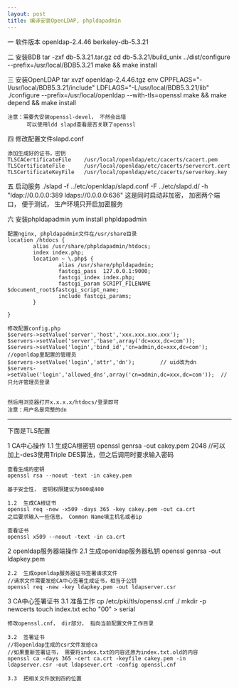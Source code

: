 ```yaml
---
layout: post
title: 编译安装OpenLDAP, phpldapadmin
---
```


一  软件版本
    openldap-2.4.46
    berkeley-db-5.3.21


二  安装BDB
    tar -zxf db-5.3.21.tar.gz 
    cd db-5.3.21/build_unix
    ../dist/configure --prefix=/usr/local/BDB5.3.21
    make && make install

三  安装OpenLDAP
    tar xvzf openldap-2.4.46.tgz
    env CPPFLAGS="-I/usr/local/BDB5.3.21/include" LDFLAGS="-L/usr/local/BDB5.3.21/lib" ./configure --prefix=/usr/local/openldap --with-tls=openssl
    make && make depend && make install

    注意：需要先安装openssl-devel， 不然会出错
          可以使用ldd slapd查看是否关联了openssl

四  修改配置文件slapd.conf

    添加生成好的证书，密钥
    TLSCACertificateFile    /usr/local/openldap/etc/cacerts/cacert.pem
    TLSCertificateFile      /usr/local/openldap/etc/cacerts/servercrt.cert
    TLSCertificateKeyFile   /usr/local/openldap/etc/cacerts/serverkey.key

五  启动服务
    ./slapd -f ../etc/openldap/slapd.conf -F ../etc/slapd.d/ -h "ldap://0.0.0.0:389 ldaps://0.0.0.0:636" 
    这是同时启动非加密， 加密两个端口， 便于测试， 生产环境只开启加密服务


六  安装phpldapadmin
    yum install phpldapadmin

    配置nginx, phpldapadmin文件在/usr/share目录
    location /htdocs {
            alias /usr/share/phpldapadmin/htdocs;
            index index.php;
            location ~ \.php$ {
                    alias /usr/share/phpldapadmin;
                    fastcgi_pass  127.0.0.1:9000;
                    fastcgi_index index.php;
                    fastcgi_param SCRIPT_FILENAME $document_root$fastcgi_script_name;
                    include fastcgi_params;
            }

    }

    修改配置config.php
    $servers->setValue('server','host','xxx.xxx.xxx.xxx');
    $servers->setValue('server','base',array('dc=xxx,dc=com'));
    $servers->setValue('login','bind_id','cn=admin,dc=xxx,dc=com');     //openldap里配置的管理员
    $servers->setValue('login','attr','dn');        // uid改为dn
    $servers->setValue('login','allowed_dns',array('cn=admin,dc=xxx,dc=com'));  //只允许管理员登录


    然后用浏览器打开x.x.x.x/htdocs/登录即可
    注意：用户名是完整的dn


***

下面是TLS配置

1  CA中心操作
    1.1  生成CA根密钥
    openssl genrsa -out cakey.pem 2048  //可以加上-des3使用Triple DES算法，但之后调用时要求输入密码

    查看生成的密钥
    openssl rsa --noout -text -in cakey.pem

    基于安全性， 密钥权限建议为600或400

    1.2  生成CA根证书
    openssl req -new -x509 -days 365 -key cakey.pem -out ca.crt
    之后要求输入一些信息， Common Name填主机名或者ip

    查看证书
    openssl x509 --noout -text -in ca.crt

2  openldap服务器端操作
    2.1  生成openldap服务器私钥
    openssl genrsa -out ldapkey.pem

    2.2  生成openldap服务器证书签署请求文件
    //请求文件需要发给CA中心签署生成证书，相当于公钥
    openssl req -new -key ldapkey.pem -out ldapserver.csr

3  CA中心签署证书
    3.1  准备工作
    cp /etc/pki/tls/openssl.cnf ./
    mkdir -p newcerts
    touch index.txt
    echo "00" > serial

    修改openssl.cnf， dir部分， 指向当前配置文件工作目录

    3.2  签署证书
    //将openldap生成的csr文件发给ca
    //如果重新签署证书， 需要将index.txt的内容还原为index.txt.old的内容
    openssl ca -days 365 -cert ca.crt -keyfile cakey.pem -in ldapserver.csr -out ldapsever.crt -config openssl.cnf

    3.3  把相关文件放到四的位置














